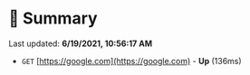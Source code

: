 # 📖 Summary
Last updated: **6/19/2021, 10:56:17 AM**

- `GET` [https://google.com](https://google.com) - **Up** (136ms)
